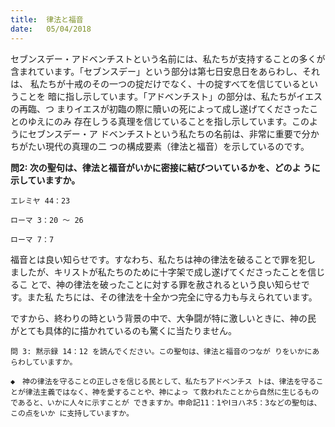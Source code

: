 ```yaml
---
title:  律法と福音
date:   05/04/2018
---
```


セブンスデー・アドベンチストという名前には、私たちが支持することの多くが
含まれています。「セブンスデー」という部分は第七日安息日をあらわし、それは、
私たちが十戒のその一つの掟だけでなく、十の掟すべてを信じているということを
暗に指し示しています。「アドベンチスト」の部分は、私たちがイエスの再臨、つ
まりイエスが初臨の際に贖いの死によって成し遂げてくださったことのゆえにのみ
存在しうる真理を信じていることを指し示しています。このようにセブンスデー・ア
ドベンチストという私たちの名前は、非常に重要で分かちがたい現代の真理の二
つの構成要素（律法と福音）を示しているのです。

**問2: 次の聖句は、律法と福音がいかに密接に結びついているかを、どのよ
うに示していますか。**

`エレミヤ 44：23`
	 
`ローマ 3：20 ～ 26`
	 
`ローマ 7：7`
	 
福音とは良い知らせです。すなわち、私たちは神の律法を破ることで罪を犯し
ましたが、キリストが私たちのために十字架で成し遂げてくださったことを信じるこ
とで、神の律法を破ったことに対する罪を赦されるという良い知らせです。また私
たちには、その律法を十全かつ完全に守る力も与えられています。

ですから、終わりの時という背景の中で、大争闘が特に激しいときに、神の民
がとても具体的に描かれているのも驚くに当たりません。

`問 3: 黙示録 14：12 を読んでください。この聖句は、律法と福音のつなが
りをいかにあらわしていますか。`

`◆　神の律法を守ることの正しさを信じる民として、私たちアドベンチス
トは、律法を守ることが律法主義ではなく、神を愛することや、神によっ
て救われたことから自然に生じるものであると、いかに人々に示すことが
できますか。申命記11：1やⅠヨハネ5：3などの聖句は、この点をいか
に支持していますか。`